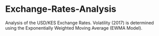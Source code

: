 # Exchange-Rates-Analysis
Analysis of the USD/KES Exchange Rates.
Volatility (2017) is determined using the Exponentially Weighted Moving Average (EWMA Model).
